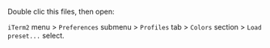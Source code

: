 Double clic this files, then open:

`iTerm2` menu > `Preferences` submenu > `Profiles` tab > `Colors` section > `Load preset...` select.
